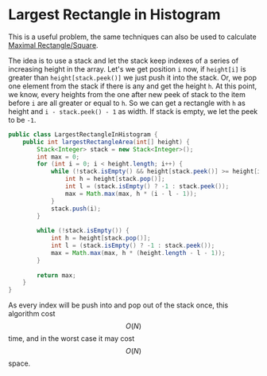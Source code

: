 # Largest Rectangle in Histogram

This is a useful problem, the same techniques can also be used to calculate
[Maximal Rectangle/Square](problem_solutions/maximal_rectangle_square.md).

The idea is to use a stack and let the stack keep indexes of a series of increasing
height in the array. Let's we get position `i` now, if `height[i]` is greater than
`height[stack.peek()]` we just push it into the stack. Or, we pop one element from the stack if
there is any and get the height `h`. At this point, we know, every heights from the one after new peek of stack to
the item before `i` are all greater or equal to `h`. So we can get a rectangle with `h` as height and
`i - stack.peek() - 1` as width. If stack is empty, we let the peek to be `-1`.

```java
public class LargestRectangleInHistogram {
    public int largestRectangleArea(int[] height) {
        Stack<Integer> stack = new Stack<Integer>();
        int max = 0;
        for (int i = 0; i < height.length; i++) {
            while (!stack.isEmpty() && height[stack.peek()] >= height[i]) {
                int h = height[stack.pop()];
                int l = (stack.isEmpty() ? -1 : stack.peek());
                max = Math.max(max, h * (i - l - 1));
            }
            stack.push(i);
        }
        
        while (!stack.isEmpty()) {
            int h = height[stack.pop()];
            int l = (stack.isEmpty() ? -1 : stack.peek());
            max = Math.max(max, h * (height.length - l - 1));
        }
        
        return max;
    }
}
```

As every index will be push into and pop out of the stack once, this algorithm cost $$O(N)$$ time,
and in the worst case it may cost $$O(N)$$ space.
